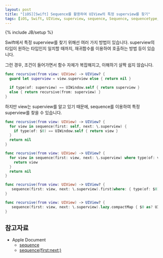 ```yaml
---
layout: post
title: "[iOS][Swift] Sequence를 활용하여 UIView의 특정 superview를 찾기"
tags: [iOS, Swift, UIView, superview, sequence, Sequence, sequencetype, iterator]
---
```

{% include JB/setup %}

Swift에서 특정 superview를 찾기 위해선 여러 가지 방법이 있습니다. superview의 타입이 원하는 타입인지 일치할 때까지, 재귀함수를 이용하여 호출하는 방법 등이 있습니다.

그런 경우, 조건이 들어가면서 함수 자체가 복잡해지고, 이해하기 살짝 쉽지 않습니다.

```swift
func recursive(from view: UIView) -> UIView? {
  guard let superview = view.superview else { return nil }

  if type(of: superview) == UIWindow.self { return superview }
  else { return recursive(from: superview) }
}
```

하지만 view는 superview를 알고 있기 때문에, sequence를 이용하여 특정 superview를 찾을 수 있습니다.

```swift
func recursive(from view: UIView) -> UIView? {
  for view in sequence(first: self, next: \.superview) {
    if type(of: $0) == UIWindow.self { return view }
  }
  return nil
}

func recursive(from view: UIView) -> UIView? {
  for view in sequence(first: view, next: \.superview) where type(of: view) == UIWindow.self {
    return view
  }
  return nil
}

func recursive(from view: UIView) -> UIView? {
   sequence(first: view, next: \.superview).first(where: { type(of: $0) == UIWindow.self })
}

func recursive(from view: UIView) -> UIView? {
   sequence(first: view, next: \.superview).lazy.compactMap { $0 as? UIWindow }.first
}
```

## 참고자료

* Apple Document 
  * [sequence](https://developer.apple.com/documentation/swift/sequence)
  * [sequence(first:next:)](https://developer.apple.com/documentation/swift/sequence(first:next:))
